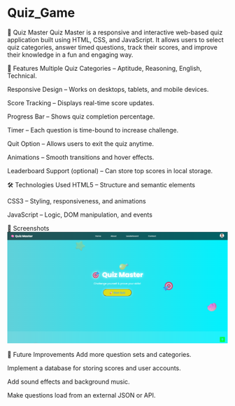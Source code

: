 # Quiz_Game
🎯 Quiz Master
Quiz Master is a responsive and interactive web-based quiz application built using HTML, CSS, and JavaScript. It allows users to select quiz categories, answer timed questions, track their scores, and improve their knowledge in a fun and engaging way.

🚀 Features
Multiple Quiz Categories – Aptitude, Reasoning, English, Technical.

Responsive Design – Works on desktops, tablets, and mobile devices.

Score Tracking – Displays real-time score updates.

Progress Bar – Shows quiz completion percentage.

Timer – Each question is time-bound to increase challenge.

Quit Option – Allows users to exit the quiz anytime.

Animations – Smooth transitions and hover effects.

Leaderboard Support (optional) – Can store top scores in local storage.


🛠️ Technologies Used
HTML5 – Structure and semantic elements

CSS3 – Styling, responsiveness, and animations

JavaScript – Logic, DOM manipulation, and events


🎨 Screenshots
![image alt](https://github.com/nabanita003/Quiz_Game/blob/3c51ebc690758434d3b2167e737950255cdcbf9e/Screenshot%202025-08-11%20022734.png)













📌 Future Improvements
Add more question sets and categories.

Implement a database for storing scores and user accounts.

Add sound effects and background music.

Make questions load from an external JSON or API.
